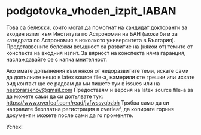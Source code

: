 # podgotovka_vhoden_izpit_IABAN

Това са бележки, които могат да помогнат на кандидат докторанти за входен изпит към Института по Астрономия на БАН (може би и за катедрата по Астрономия в няколкото университета в България).
Представвените бележки всъщност са развитие на (някои от) темите от конспекта на входния изпит. За вярност на конспекта няма гаранция, наслаждавайте се с капка мнителност.

Ако имате допълнения към някоя от недоразвитите теми, искате сами да допълните нещо в latex source file-а, намерили сте грешки или искате вид контакт ще се радвам да ми пишете тук в issues или на 
nestorarsenov@gmail.com Предоставям и версия на latex source file-а за да можете сами да си допълвате тук: https://www.overleaf.com/read/jvfwssvqbzbh
Трябва само да си направите безплатна регистрация в overleaf, да копирате горния документ и можете после сами да го променяте.

Успех!
